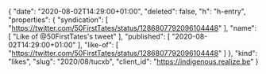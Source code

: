 {
  "date": "2020-08-02T14:29:00+01:00",
  "deleted": false,
  "h": "h-entry",
  "properties": {
    "syndication": [
      "https://twitter.com/50FirstTates/status/1286807792096104448"
    ],
    "name": [
      "Like of @50FirstTates's tweet"
    ],
    "published": [
      "2020-08-02T14:29:00+01:00"
    ],
    "like-of": [
      "https://twitter.com/50FirstTates/status/1286807792096104448"
    ]
  },
  "kind": "likes",
  "slug": "2020/08/tucxb",
  "client_id": "https://indigenous.realize.be"
}
